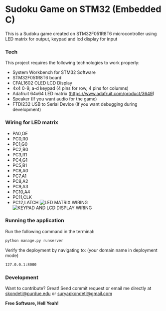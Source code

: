 # Sudoku Game on STM32 (Embedded C)
This is a Sudoku game created on STM32F051R8T6 microcontroller using LED matrix for output, keypad and lcd display for input 
### Tech
This project requires the following technologies to work properly:
* System Workbench for STM32 Software
* STM32F051R8T6 board
* CFAL1602 OLED LCD Display
* 4x4 0-9, a-d keypad (4 pins for row, 4 pins for columns)
* Adafruit 64x64 LED matrix (https://www.adafruit.com/product/3649)
* Speaker (If you want audio for the game)
* FTDI232 USB to Serial Device (If you want debugging during development)
### Wiring for LED matrix
 * PA0,OE 
 * PC0,R0 
 * PC1,G0 
 * PC2,B0 
 * PC3,R1 
 * PC4,G1
 * PC5,B1 
 * PC6,A0
 * PC7,A1
 * PC8,A2 
 * PC9,A3 
 * PC10,A4 
 * PC11,CLK 
 * PC12,LATCH 
 ![LED MATRIX WIRING](https://github.com/spkondeti/sudoku/tree/master/images/keypad.png)
 ![KEYPAD AND LCD DISPLAY WIRING](https://github.com/spkondeti/sudoku/tree/master/images/wiring.png)

### Running the application
Run the following command in the terminal:
```sh
python manage.py runserver
```

Verify the deployment by navigating to: (your domain name in deployment mode)
```sh
127.0.0.1:8000
```

### Development
Want to contribute? Great!
Send commit request or email me directly at skondeti@purdue.edu or suryapkondeti@gmail.com

**Free Software, Hell Yeah!**
